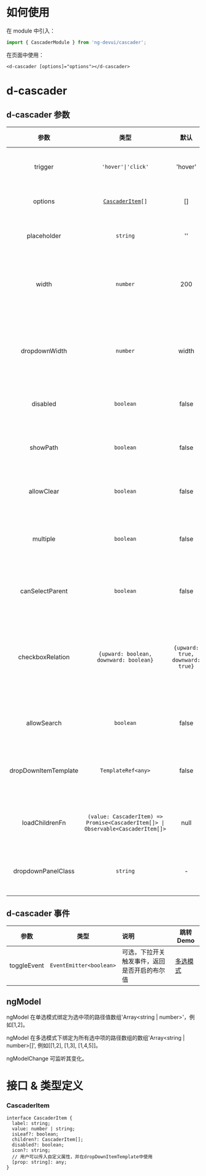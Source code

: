 # 如何使用

在 module 中引入：

```ts
import { CascaderModule } from 'ng-devui/cascader';
```

在页面中使用：

```
<d-cascader [options]="options"></d-cascader>
```

# d-cascader

## d-cascader 参数

|         参数         |                                       类型                                       |               默认               | 说明                                                                                | 跳转 Demo                          |
| :------------------: | :------------------------------------------------------------------------------: | :------------------------------: | :---------------------------------------------------------------------------------- | ---------------------------------- |
|       trigger        |                                `'hover'\|'click'`                                |             'hover'              | 可选，指定展开次级菜单的方式                                                        | [基本用法](demo#basic-usage)       |
|       options        |                       [`CascaderItem`](#cascaderitem)`[]`                        |                []                | 必选，级联器的菜单信息                                                              | [基本用法](demo#basic-usage)       |
|     placeholder      |                                     `string`                                     |                ''                | 可选，没有选择时的输入框展示信息                                                    | [基本用法](demo#basic-usage)       |
|        width         |                                     `number`                                     |               200                | 可选，单位 px，用于控制组件输入框宽度和下拉的宽度                                   | [基本用法](demo#basic-usage)       |
|    dropdownWidth     |                                     `number`                                     |              width               | 可选，单位 px，控制下拉列表的宽度，默认和组件输入框 width 相等                      | [基本用法](demo#basic-usage)       |
|       disabled       |                                    `boolean`                                     |              false               | 可选，级联器是否禁用                                                                | [基本用法](demo#basic-usage)       |
|       showPath       |                                    `boolean`                                     |              false               | 可选，级联器选中项是否显示路径，仅单选模式下生效                                    | [基本用法](demo#basic-usage)       |
|      allowClear      |                                    `boolean`                                     |              false               | 可选，是否允许清除                                                                  | [基本用法](demo#basic-usage)       |
|       multiple       |                                    `boolean`                                     |              false               | 可选，级联器是否开启多选模式，开启后为 checkbox 选择                                | [多选模式](demo#multiple-cascader) |
|   canSelectParent    |                                    `boolean`                                     |              false               | 可选，级联器是否允许选择父级节点                                                    | [父级可选](demo#parent-cascader)   |
|   checkboxRelation   |                      `{upward: boolean, downward: boolean}`                      | `{upward: true, downward: true}` | 可选，级联器多选下高级状态配置， upward 为状态向父级更新，downward 为状态向子级更新 | [父级可选](demo#parent-cascader)   |
|     allowSearch      |                                    `boolean`                                     |              false               | 可选，级联器是否开启搜索模式                                                        | [搜索模式](demo#search-cascader)   |
| dropDownItemTemplate |                                `TemplateRef<any>`                                |              false               | 可选，传入一个渲染 dropItem 的固定模板                                              | [模板类型](demo#template-cascader) |
|    loadChildrenFn    | `(value: CascaderItem) => Promise<CascaderItem[]> \| Observable<CascaderItem[]>` |               null               | 可选，传入懒加载的加载子节点的函数                                                  | [点击加载](demo#lazyload-cascader) |
|  dropdownPanelClass  |                                     `string`                                     |                -                 | 下拉面板的 class,用于用户选中某个面板                                               | [基本用法](demo#basic-usage)       |

## d-cascader 事件

|    参数     |          类型           | 说明                                         | 跳转 Demo                          |
| :---------: | :---------------------: | :------------------------------------------- | ---------------------------------- |
| toggleEvent | `EventEmitter<boolean>` | 可选，下拉开关触发事件，返回是否开启的布尔值 | [多选模式](demo#multiple-cascader) |

## ngModel

ngModel 在单选模式绑定为选中项的路径值数组'Array<string | number>'，例如[1,2]。

ngModel 在多选模式下绑定为所有选中项的路径数组的数组'Array<string | number>[]', 例如[[1,2], [1,3], [1,4,5]]。

ngModelChange 可监听其变化。

# 接口 & 类型定义

### CascaderItem

```
interface CascaderItem {
  label: string;
  value: number | string;
  isLeaf?: boolean;
  children?: CascaderItem[];
  disabled?: boolean;
  icon?: string;
  // 用户可以传入自定义属性，并在dropDownItemTemplate中使用
  [prop: string]: any;
}
```
